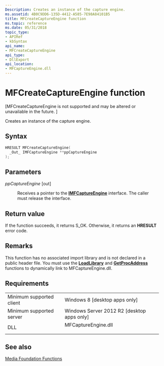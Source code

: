 ```yaml
---
Description: Creates an instance of the capture engine.
ms.assetid: 4B0C9DD6-135D-4412-A585-7E98A84101B5
title: MFCreateCaptureEngine function
ms.topic: reference
ms.date: 05/31/2018
topic_type: 
- APIRef
- kbSyntax
api_name: 
- MFCreateCaptureEngine
api_type: 
- DllExport
api_location: 
- MFCaptureEngine.dll
---
```


# MFCreateCaptureEngine function

\[MFCreateCaptureEngine is not supported and may be altered or unavailable in the future. \]

Creates an instance of the capture engine.

## Syntax


```C++
HRESULT MFCreateCaptureEngine(
  _Out_ IMFCaptureEngine **ppCaptureEngine
);
```



## Parameters

<dl> <dt>

*ppCaptureEngine* \[out\]
</dt> <dd>

Receives a pointer to the [**IMFCaptureEngine**](/windows/desktop/api/mfcaptureengine/nn-mfcaptureengine-imfcaptureengine) interface. The caller must release the interface.

</dd> </dl>

## Return value

If the function succeeds, it returns S\_OK. Otherwise, it returns an **HRESULT** error code.

## Remarks

This function has no associated import library and is not declared in a public header file. You must use the [**LoadLibrary**](https://msdn.microsoft.com/library/ms684175(v=VS.85).aspx) and [**GetProcAddress**](https://msdn.microsoft.com/library/ms683212(v=VS.85).aspx) functions to dynamically link to MFCaptureEngine.dll.

## Requirements



|                                     |                                                                                                |
|-------------------------------------|------------------------------------------------------------------------------------------------|
| Minimum supported client<br/> | Windows 8 \[desktop apps only\]<br/>                                                     |
| Minimum supported server<br/> | Windows Server 2012 R2 \[desktop apps only\]<br/>                                        |
| DLL<br/>                      | <dl> <dt>MFCaptureEngine.dll</dt> </dl> |



## See also

<dl> <dt>

[Media Foundation Functions](media-foundation-functions.md)
</dt> </dl>

 

 




